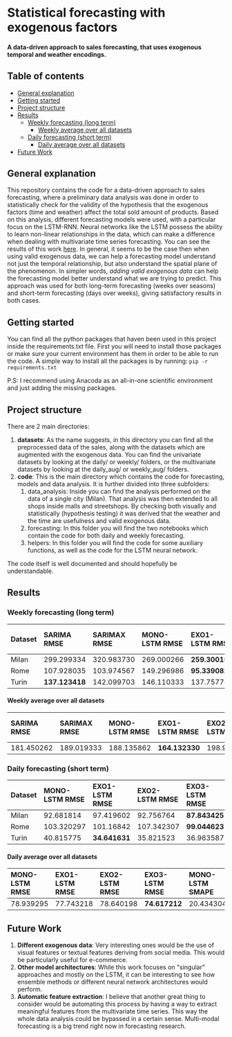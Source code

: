 # Statistical forecasting with exogenous factors
#### A data-driven approach to sales forecasting, that uses exogenous temporal and weather encodings.


## Table of contents
  - [General explanation](#general-explanation)
  - [Getting started](#getting-started)
  - [Project structure](#project-structure)
  - [Results](#results)
    - [Weekly forecasting (long term)](#weekly-forecasting-long-term)
      - [Weekly average over all datasets](#weekly-average-over-all-datasets)
    - [Daily forecasting (short term)](#daily-forecasting-short-term)
      - [Daily average over all datasets](#daily-average-over-all-datasets)
  - [Future Work](#future-work)


## General explanation
This repository contains the code for a data-driven approach to sales forecasting, where a preliminary data analysis was done in order to statistically check for the validity of the hypothesis that the exogenous factors (time and weather) affect the total sold amount of products. Based on this analysis, different forecasting models were used, with a particular focus on the LSTM-RNN. Neural networks like the LSTM possess the ability to learn non-linear relationships in the data, which can make a difference when dealing with multivariate time series forecasting. You can see the results of this work [here](#results). In general, it seems to be the case then when using valid exogenous data, we can help a forecasting model understand not just the temporal relationship, but also understand the spatial plane of the phenomenon. In simpler words, *adding valid exogenous data* can help the forecasting model better understand what we are trying to predict. This approach was used for both long-term forecasting (weeks over seasons) and short-term forecasting (days over weeks), giving satisfactory results in both cases.


## Getting started
You can find all the python packages that haven been used in this project inside the requirements.txt file. First you will need to install those packages or make sure your current environment has them in order to be able to run the code. A simple way to install all the packages is by running: `pip -r requirements.txt`

P.S: I recommend using Anacoda as an all-in-one scientific environment and just adding the missing packages.


## Project structure
There are 2 main directories:
1. **datasets**: As the name suggests, in this directory you can find all the preprocessed data of the sales, along with the datasets which are augmented with the exogenous data. You can find the univariate datasets by looking at the daily/ or weekly/ folders, or the multivariate datasets by looking at the daily_aug/ or weekly_aug/ folders.
2. **code**: This is the main directory which contains the code for forecasting, models and data analysis. It is further divided into three subfolders:
   1. data_analysis: Inside you can find the analysis performed on the data of a single city (Milan). That analysis was then extended to all shops inside malls and streetshops. By checking both visually and statistically (hypothesis testing) it was derived that  the weather and the time are usefulness and valid exogenous data.
   2. forecasting: In this folder you will find the two notebooks which contain the code for both daily and weekly forecasting.
   3. helpers: In this folder you will find the code for some auxiliary functions, as well as the code for the LSTM neural network.

The code itself is well documented and should hopefully be understandable.

## Results 

### Weekly forecasting (long term)
| Dataset | SARIMA RMSE | SARIMAX RMSE | MONO-LSTM RMSE	| EXO1-LSTM RMSE | EXO2-LSTM RMSE | EXO3-LSTM RMSE | SARIMA SMAPE | SARIMAX SMAPE | MONO-LSTM SMAPE | EXO1-LSTM SMAPE | EXO2-LSTM SMAPE	| EXO3-LSTM SMAPE|
|:--------|:------------|:-------------|:---------------|:---------------|:---------------|:---------------|:-------------|:--------------|:----------------|:----------------|:----------------|:---------------|
| Milan | 299.299334 | 320.983730 | 269.000266 | **259.300154** |	294.289433 | 276.278388 | **6.099036** | 8.041129 | 7.412993 | 7.515069 | 8.366195 | 8.250909 |
| Rome | 107.928035 | 103.974567 | 149.296986 | **95.339082** | 127.586807 | 117.149285 | 12.846811 | 12.232047 | 16.026479 | **10.029953** | 12.068225 | 12.251298 |
| Turin | **137.123418** | 142.099703 | 146.110333 | 137.757753 | 174.867309 | 163.300861 | **11.014910** | 12.382435 | 13.085100 | 12.106654 | 13.937898 | 13.659325 |

#### Weekly average over all datasets
| SARIMA RMSE | SARIMAX RMSE | MONO-LSTM RMSE	| EXO1-LSTM RMSE | EXO2-LSTM RMSE | EXO3-LSTM RMSE | SARIMA SMAPE | SARIMAX SMAPE | MONO-LSTM SMAPE | EXO1-LSTM SMAPE | EXO2-LSTM SMAPE	| EXO3-LSTM SMAPE|
|:------------|:-------------|:---------------|:---------------|:---------------|:---------------|:-------------|:--------------|:----------------|:----------------|:----------------|:---------------|
| 181.450262 | 189.019333 | 188.135862 | **164.132330** | 198.914516 | 185.576178 | 9.986919 | 10.885204 | 12.174857 | **9.883892** | 11.457439 | 11.387177

### Daily forecasting (short term)
| Dataset |MONO-LSTM RMSE | EXO1-LSTM RMSE | EXO2-LSTM RMSE | EXO3-LSTM RMSE | MONO-LSTM SMAPE | EXO1-LSTM SMAPE | EXO2-LSTM SMAPE	| EXO3-LSTM SMAPE|
|:--------|:---------------|:---------------|:---------------|:---------------|:----------------|:----------------|:----------------|:---------------|
| Milan | 92.681814  | 97.419602 | 92.756764  | **87.843425**  | 17.082440 | 19.892359 | 20.611555 | **16.801701** |
| Rome  | 103.320297 | 101.16842 | 107.342307 | **99.044623**  | 23.468583 | **21.877664** | 22.764811 | 22.043665 |
| Turin | 40.815775  | **34.641631** | 35.821523  | 36.963587	 | 20.751887 | 18.803312 | 18.672907 | **17.939686** |

#### Daily average over all datasets
|MONO-LSTM RMSE | EXO1-LSTM RMSE | EXO2-LSTM RMSE | EXO3-LSTM RMSE | MONO-LSTM SMAPE | EXO1-LSTM SMAPE | EXO2-LSTM SMAPE	| EXO3-LSTM SMAPE|
|:---------------|:---------------|:---------------|:---------------|:----------------|:----------------|:----------------|:---------------|
| 78.939295 | 77.743218 | 78.640198 | **74.617212** | 20.434304 | 20.191111 | 20.683091 | **18.928351** |

## Future Work
1. **Different exogenous data**: Very interesting ones would be the use of visual features or textual features deriving from social media. This would be particularly useful for e-commerce.
2. **Other model architectures**: While this work focuses on "singular" approaches and mostly on the LSTM, it can be interesting to see how ensemble methods or different neural network architectures would perform. 
3. **Automatic feature extraction**: I believe that another great thing to consider would be automating this process by having a way to extract meaningful features from the multivariate time series. This way the whole data analysis could be bypassed in a certain sense. Multi-modal forecasting is a big trend right now in forecasting research.
